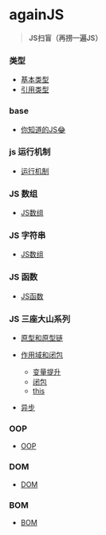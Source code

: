 # againJS
>__JS扫盲（再捞一遍JS）__

### 类型
  - [基本类型](https://github.com/lurenacm/againJS/blob/main/js/%E7%B1%BB%E5%9E%8B/%E5%9F%BA%E6%9C%AC%E7%B1%BB%E5%9E%8B.md)
  - [引用类型](https://github.com/lurenacm/againJS/blob/main/js/%E7%B1%BB%E5%9E%8B/%E5%BC%95%E7%94%A8%E7%B1%BB%E5%9E%8B.md)
  
### base
  - [你知道的JS😂](https://github.com/lurenacm/againJS/blob/main/js/base/base.md)

### js 运行机制
* [运行机制](https://github.com/lurenacm/againJS/blob/main/js/js%E8%BF%90%E8%A1%8C%E6%9C%BA%E5%88%B6/.md)

### JS 数组
* [JS数组](https://github.com/lurenacm/againJS/blob/main/js/%E6%95%B0%E7%BB%84/.md)

### JS 字符串
* [JS数组](https://github.com/lurenacm/againJS/blob/main/js/%E5%AD%97%E7%AC%A6%E4%B8%B2/.md)

### JS 函数
* [JS函数](https://github.com/lurenacm/againJS/blob/main/js/%E5%87%BD%E6%95%B0/.md)

### JS 三座大山系列
* [原型和原型链](https://github.com/lurenacm/againJS/blob/main/js/JS%E4%B8%89%E5%BA%A7%E5%A4%A7%E5%B1%B1%E7%B3%BB%E5%88%97/1%E5%8E%9F%E5%9E%8B%E5%92%8C%E5%8E%9F%E5%9E%8B%E9%93%BE/.md)
 
* [作用域和闭包](https://github.com/lurenacm/againJS/blob/main/js/JS%E4%B8%89%E5%BA%A7%E5%A4%A7%E5%B1%B1%E7%B3%BB%E5%88%97/2%E4%BD%9C%E7%94%A8%E5%9F%9F%E5%92%8C%E9%97%AD%E5%8C%85/.md)
  - [变量提升](https://github.com/lurenacm/againJS/blob/main/js/JS%E4%B8%89%E5%BA%A7%E5%A4%A7%E5%B1%B1%E7%B3%BB%E5%88%97/2%E4%BD%9C%E7%94%A8%E5%9F%9F%E5%92%8C%E9%97%AD%E5%8C%85/%E5%8F%98%E9%87%8F%E6%8F%90%E5%8D%87.md)
  - [闭包](https://github.com/lurenacm/againJS/blob/main/js/JS%E4%B8%89%E5%BA%A7%E5%A4%A7%E5%B1%B1%E7%B3%BB%E5%88%97/2%E4%BD%9C%E7%94%A8%E5%9F%9F%E5%92%8C%E9%97%AD%E5%8C%85/%E9%97%AD%E5%8C%85.md)
  - [this]()
 
* [异步](https://github.com/lurenacm/againJS/blob/main/js/JS%E4%B8%89%E5%BA%A7%E5%A4%A7%E5%B1%B1%E7%B3%BB%E5%88%97/3%E5%BC%82%E6%AD%A5/.md)

### OOP
* [OOP](https://github.com/lurenacm/againJS/blob/main/js/OOP/.md)

### DOM
* [DOM](https://github.com/lurenacm/againJS/blob/main/DOM/.md)

### BOM
* [BOM]()
